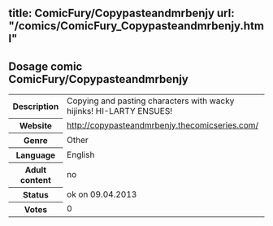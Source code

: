title: ComicFury/Copypasteandmrbenjy
url: "/comics/ComicFury_Copypasteandmrbenjy.html"
---
Dosage comic ComicFury/Copypasteandmrbenjy
-----------------------------------------

<table class="comicinfo">
<tr>
<th>Description</th><td>Copying and pasting characters with wacky hijinks! HI-LARTY ENSUES!</td>
</tr>
<tr>
<th>Website</th><td><a href="http://copypasteandmrbenjy.thecomicseries.com/">http://copypasteandmrbenjy.thecomicseries.com/</a></td>
</tr>
<tr>
<th>Genre</th><td>Other</td>
</tr>
<tr>
<th>Language</th><td>English</td>
</tr>
<tr>
<th>Adult content</th><td>no</td>
</tr>
<tr>
<th>Status</th><td>ok on 09.04.2013</td>
</tr>
<tr>
<th>Votes</th><td>0</div></td>
</tr>
</table>
